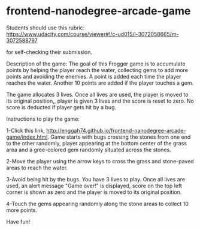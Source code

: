 frontend-nanodegree-arcade-game
===============================

Students should use this rubric: https://www.udacity.com/course/viewer#!/c-ud015/l-3072058665/m-3072588797

for self-checking their submission.

Description of the game:
The goal of this Frogger game is to accumulate points by helping the player reach the water, collecting gems to add more points and avoiding the enemies. A point is added each time the player reaches the water. Another 10 points are added if the player touches a gem.

The game allocates 3 lives. Once all lives are used, the player is moved to its original position,, player is given 3 lives and the score is reset to zero. No score is deducted if player gets hit by a bug.

Instructions to play the game:

1-Click this link, http://enggah74.github.io/frontend-nanodegree-arcade-game/index.html. Game starts with bugs crossing the stones from one end to the other randomly, player appearing at the bottom center of the grass area and a gree-colored gem randomly situated across the stones.

2-Move the player using the arrow keys to cross the grass and stone-paved areas to reach the water.

3-Avoid being hit by the bugs. You have 3 lives to play. Once all lives are used, an alert message "Game over!" is displayed, score on the top left corner is shown as zero and the player is moved to its original position.

4-Touch the gems appearing randomly along the stone areas to collect 10 more points.

Have fun!







